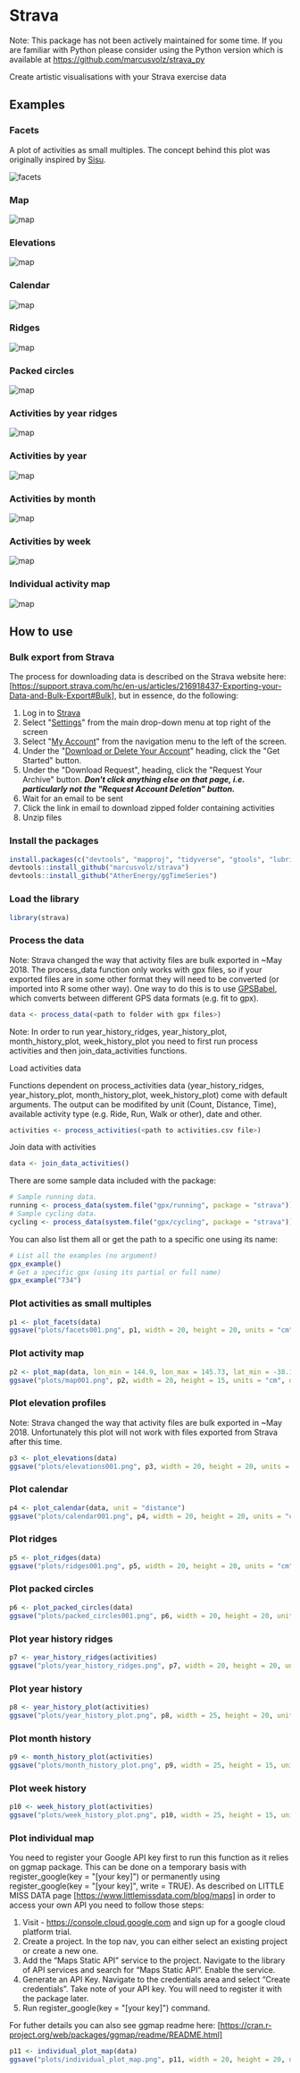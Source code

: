 # Strava

Note: This package has not been actively maintained for some time. If you are familiar with Python please consider using the Python version which is available at https://github.com/marcusvolz/strava_py

Create artistic visualisations with your Strava exercise data

## Examples

### Facets

A plot of activities as small multiples. The concept behind this plot was originally inspired by [Sisu](https://twitter.com/madewithsisu).

![facets](https://github.com/marcusvolz/strava/blob/master/inst/plots/facets001.png "Facets, showing activity outlines")

### Map

![map](https://github.com/marcusvolz/strava/blob/master/inst/plots/map001.png "Map, showing activities on a map")

### Elevations

![map](https://github.com/marcusvolz/strava/blob/master/inst/plots/elevations001.png "Facets, showing elevation profiles")

### Calendar

![map](https://github.com/marcusvolz/strava/blob/master/inst/plots/calendar001.png "Calendar map")

### Ridges

![map](https://github.com/marcusvolz/strava/blob/master/inst/plots/ridges001.png "Ridges")

### Packed circles

![map](https://github.com/marcusvolz/strava/blob/master/inst/plots/circles001.png "Packed circles")

### Activities by year ridges

![map](https://github.com/Vosbrucke/strava/blob/master/inst/plots/year_history_ridges.png "Activities by year ridges")

### Activities by year

![map](https://github.com/Vosbrucke/strava/blob/master/inst/plots/year_history_plot.png "Activities by year")

### Activities by month

![map](https://github.com/Vosbrucke/strava/blob/master/inst/plots/month_history_plot.png "Activities by month")

### Activities by week

![map](https://github.com/Vosbrucke/strava/blob/master/inst/plots/week_history_plot.png "Activities by week")

### Individual activity map

![map](https://github.com/Vosbrucke/strava/blob/master/inst/plots/individual_plot_map.png "Individual activity map")

## How to use

### Bulk export from Strava
The process for downloading data is described on the Strava website here: [https://support.strava.com/hc/en-us/articles/216918437-Exporting-your-Data-and-Bulk-Export#Bulk], but in essence, do the following:

1. Log in to [Strava](https://www.strava.com/)
2. Select "[Settings](https://www.strava.com/settings/profile)" from the main drop-down menu at top right of the screen
3. Select "[My Account](https://www.strava.com/account)" from the navigation menu to the left of the screen.
4. Under the "[Download or Delete Your Account](https://www.strava.com/athlete/delete_your_account)" heading, click the "Get Started" button.
5. Under the "Download Request", heading, click the "Request Your Archive" button. ***Don't click anything else on that page, i.e. particularly not the "Request Account Deletion" button.***
6. Wait for an email to be sent
7. Click the link in email to download zipped folder containing activities
8. Unzip files

### Install the packages

```R
install.packages(c("devtools", "mapproj", "tidyverse", "gtools", "lubridate", "wesanderson", "ggmap", "patchwork"))
devtools::install_github("marcusvolz/strava")
devtools::install_github("AtherEnergy/ggTimeSeries")
```

### Load the library

```R
library(strava)
```

### Process the data

Note: Strava changed the way that activity files are bulk exported in ~May 2018. The process_data function only works with gpx files, so if your exported files are in some other format they will need to be converted (or imported into R some other way). One way to do this is to use [GPSBabel](https://www.gpsbabel.org/index.html), which converts between different GPS data formats (e.g. fit to gpx).

```R
data <- process_data(<path to folder with gpx files>)
```

Note: In order to run year_history_ridges, year_history_plot, month_history_plot, week_history_plot you need to first run process activities and then join_data_activities functions. 

Load activities data

Functions dependent on process_activities data (year_history_ridges, year_history_plot, month_history_plot, week_history_plot) come with default arguments. The output can be modifited by unit (Count, Distance, Time), available activity type (e.g. Ride, Run, Walk or other), date and other. 

```R
activities <- process_activities(<path to activities.csv file>)
```

Join data with activities

```R
data <- join_data_activities()
```

There are some sample data included with the package:

```R
# Sample running data.
running <- process_data(system.file("gpx/running", package = "strava"))
# Sample cycling data.
cycling <- process_data(system.file("gpx/cycling", package = "strava"))
```

You can also list them all or get the path to a specific one using its name:

```R
# List all the examples (no argument)
gpx_example()
# Get a specific gpx (using its partial or full name)
gpx_example("734")
```

### Plot activities as small multiples

```R
p1 <- plot_facets(data)
ggsave("plots/facets001.png", p1, width = 20, height = 20, units = "cm")
```

### Plot activity map

```R
p2 <- plot_map(data, lon_min = 144.9, lon_max = 145.73, lat_min = -38.1, lat_max = -37.475)
ggsave("plots/map001.png", p2, width = 20, height = 15, units = "cm", dpi = 600)
```

### Plot elevation profiles

Note: Strava changed the way that activity files are bulk exported in ~May 2018. Unfortunately this plot will not work with files exported from Strava after this time.

```R
p3 <- plot_elevations(data)
ggsave("plots/elevations001.png", p3, width = 20, height = 20, units = "cm")
```

### Plot calendar

```R
p4 <- plot_calendar(data, unit = "distance")
ggsave("plots/calendar001.png", p4, width = 20, height = 20, units = "cm")
```

### Plot ridges

```R
p5 <- plot_ridges(data)
ggsave("plots/ridges001.png", p5, width = 20, height = 20, units = "cm")
```

### Plot packed circles

```R
p6 <- plot_packed_circles(data)
ggsave("plots/packed_circles001.png", p6, width = 20, height = 20, units = "cm")
```

### Plot year history ridges

```R
p7 <- year_history_ridges(activities)
ggsave("plots/year_history_ridges.png", p7, width = 20, height = 20, unit = "cm")
```

### Plot year history

```R
p8 <- year_history_plot(activities)
ggsave("plots/year_history_plot.png", p8, width = 25, height = 20, unit = "cm")
```

### Plot month history

```R
p9 <- month_history_plot(activities)
ggsave("plots/month_history_plot.png", p9, width = 25, height = 15, unit = "cm")
```

### Plot week history

```R
p10 <- week_history_plot(activities)
ggsave("plots/week_history_plot.png", p10, width = 25, height = 15, unit = "cm")
```

### Plot individual map
You need to register your Google API key first to run this function as it relies on ggmap package. This can be done on a temporary basis with register_google(key = "[your key]") or permanently using register_google(key = "[your key]", write = TRUE). As described on LITTLE MISS DATA page [https://www.littlemissdata.com/blog/maps] in order to access your own API you need to follow those steps:

1. Visit - https://console.cloud.google.com and sign up for a google cloud platform trial.
2. Create a project. In the top nav, you can either select an existing project or create a new one.
3. Add the “Maps Static API” service to the project. Navigate to the library of API services and search for “Maps Static API”. Enable the service.
4. Generate an API Key. Navigate to the credentials area and select “Create credentials”. Take note of your API key. You will need to register it with the package later.
5. Run register_google(key = "[your key]") command.

For futher details you can also see ggmap readme here: [https://cran.r-project.org/web/packages/ggmap/readme/README.html]

```R
p11 <- individual_plot_map(data)
ggsave("plots/individual_plot_map.png", p11, width = 20, height = 20, unit = "cm")
```
